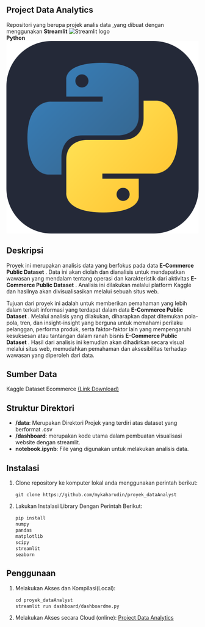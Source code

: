 ## Project Data Analytics
Repositori yang berupa projek analis data ,yang dibuat dengan menggunakan **Streamlit** <img src="https://user-images.githubusercontent.com/7164864/217935870-c0bc60a3-6fc0-4047-b011-7b4c59488c91.png" alt="Streamlit logo"></img><br>
**Python** <img src="https://github.com/tandpfun/skill-icons/blob/main/icons/Python-Dark.svg" alt="Python logo"></img>

## Deskripsi
Proyek ini merupakan analisis data yang berfokus pada data **E-Commerce Public Dataset** . Data ini akan diolah dan dianalisis untuk mendapatkan wawasan yang mendalam tentang operasi dan karakteristik dari aktivitas **E-Commerce Public Dataset** . Analisis ini dilakukan melalui platform Kaggle dan hasilnya akan divisualisasikan melalui sebuah situs web.

Tujuan dari proyek ini adalah untuk memberikan pemahaman yang lebih dalam terkait informasi yang terdapat dalam data **E-Commerce Public Dataset** . Melalui analisis yang dilakukan, diharapkan dapat ditemukan pola-pola, tren, dan insight-insight yang berguna untuk memahami perilaku pelanggan, performa produk, serta faktor-faktor lain yang mempengaruhi kesuksesan atau tantangan dalam ranah bisnis **E-Commerce Public Dataset** . Hasil dari analisis ini kemudian akan dihadirkan secara visual melalui situs web, memudahkan pemahaman dan aksesibilitas terhadap wawasan yang diperoleh dari data.

## Sumber Data
Kaggle Dataset Ecommerce [(Link Download)](https://www.kaggle.com/datasets/olistbr/brazilian-ecommerce)

## Struktur Direktori

- **/data**: Merupakan Direktori Projek yang terdiri atas dataset yang berformat .csv
- **/dashboard**: merupakan kode utama dalam pembuatan visualisasi website dengan streamlit.
- **notebook.ipynb**: File yang digunakan untuk melakukan analisis data.

## Instalasi

1. Clone repository ke komputer lokal anda menggunakan perintah berikut:

   ```shell
   git clone https://github.com/mykaharudin/proyek_dataAnalyst
   ```
   
2. Lakukan Instalasi Library Dengan Perintah Berikut:

    ```shell
    pip install 
    numpy
    pandas
    matplotlib
    scipy
    streamlit
    seaborn
    ```

## Penggunaan
1. Melakukan Akses dan Kompilasi(Local):

    ```shell
    cd proyek_dataAnalyst
    streamlit run dashboard/dashboardme.py
    ```
2. Melakukan Akses secara Cloud (online):
   [Project Data Analytics](https://proyekdataanalyst-mayuka.streamlit.app/)
